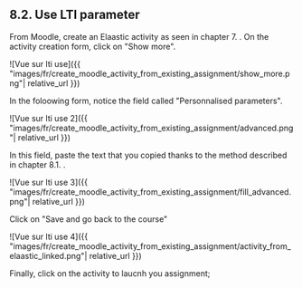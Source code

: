 ## 8.2. Use LTI parameter

From Moodle, create an Elaastic activity as seen in chapter 7. . On the activity creation form, click on "Show more".

![Vue sur lti use]({{ "images/fr/create_moodle_activity_from_existing_assignment/show_more.png"| relative_url }})

In the foloowing form, notice the field called "Personnalised parameters".

![Vue sur lti use 2]({{ "images/fr/create_moodle_activity_from_existing_assignment/advanced.png"| relative_url }})

In this field, paste the text that you copied thanks to the method described in chapter 8.1. .

![Vue sur lti use 3]({{ "images/fr/create_moodle_activity_from_existing_assignment/fill_advanced.png"| relative_url }})

Click on "Save and go back to the course"

![Vue sur lti use 4]({{ "images/fr/create_moodle_activity_from_existing_assignment/activity_from_elaastic_linked.png"| relative_url }})

Finally, click on the activity to laucnh you assignment;